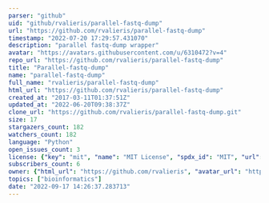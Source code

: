 ```yaml
---
parser: "github"
uid: "github/rvalieris/parallel-fastq-dump"
url: "https://github.com/rvalieris/parallel-fastq-dump"
timestamp: "2022-07-20 17:29:57.431070"
description: "parallel fastq-dump wrapper"
avatar: "https://avatars.githubusercontent.com/u/6310472?v=4"
repo_url: "https://github.com/rvalieris/parallel-fastq-dump"
title: "Parallel-fastq-dump"
name: "parallel-fastq-dump"
full_name: "rvalieris/parallel-fastq-dump"
html_url: "https://github.com/rvalieris/parallel-fastq-dump"
created_at: "2017-03-11T01:37:51Z"
updated_at: "2022-06-20T09:38:37Z"
clone_url: "https://github.com/rvalieris/parallel-fastq-dump.git"
size: 17
stargazers_count: 182
watchers_count: 182
language: "Python"
open_issues_count: 3
license: {"key": "mit", "name": "MIT License", "spdx_id": "MIT", "url": "https://api.github.com/licenses/mit", "node_id": "MDc6TGljZW5zZTEz"}
subscribers_count: 6
owner: {"html_url": "https://github.com/rvalieris", "avatar_url": "https://avatars.githubusercontent.com/u/6310472?v=4", "login": "rvalieris", "type": "User"}
topics: ["bioinformatics"]
date: "2022-09-17 14:26:37.283713"
---
```

